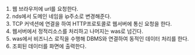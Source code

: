 1. 웹 브라우저에 url를 요청한다.
2. nds에서 도메인 네임을 ip주소로 변경해준다.
3. TCP 커넥션에 연결을 하여 HTTP프로토콜로 웹서버에  통신 요청을 한다.
4. 웹서버에서 정적리소스를 처리하고 나머지는 was로 넘긴다.
5. was에서 비즈니스 로직을 수행해 DBMS와 연결하여 동적인 데이터 처리를 한다.
6. 조회된 데이터를 화면에 출력한다.